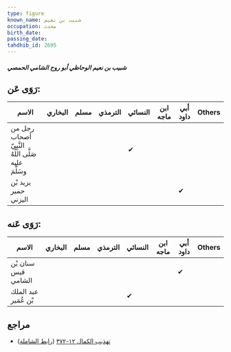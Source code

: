```yaml
---
type: figure
known_name: شبيب بن نعيم
occupation: محدث
birth_date:
passing_date:
tahdhib_id: 2695
---
```

##### شبيب بن نعيم الوحاظي أبو روح الشامي الحمصي

## رَوَى عَن:
| الاسم                                               | البخاري | مسلم | الترمذي | النسائي | ابن ماجه | أبي داود | Others |
| --------------------------------------------------- | ------- | ---- | ------- | ------- | -------- | -------- | ------ |
| رجل من أصحاب النَّبِيّ صَلَّى اللَّهُ عليه وسَلَّمَ |         |      |         | ✔       |          |          |        |
| يزيد بْن حمير اليزني                                |         |      |         |         |          | ✔        |        |
## رَوَى عَنه:
| الاسم                | البخاري | مسلم | الترمذي | النسائي | ابن ماجه | أبي داود | Others |
| -------------------- | ------- | ---- | ------- | ------- | -------- | -------- | ------ |
| سنان بْن قيس الشامي  |         |      |         |         |          | ✔        |        |
| عبد الملك بْن عُمَير |         |      |         | ✔       |          |          |        |
## مراجع
- [تهذيب الكمال ١٢-٣٧٢](obsidian://open?vault=Tahdhib-al-Kamal&file=Figures/٢٦٩٥-شبيب%20بن%20نعيم%20الوحاظي%20أبو%20روح%20الشامي%20الحمصي) ([رابط الشاملة](https://shamela.ws/book/3722/6145))